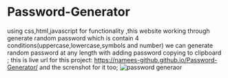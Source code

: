 # Password-Generator
using css,html,javascript for functionality ,this website working through generate random password which is contain 4 conditions(uppercase,lowercase,symbols and number)
we can generate random password at any length with adding  password copying to clipboard ;
this is live url for this project:
https://namees-github.github.io/Password-Generator/
and the screnshot for it too;
![password generaor](https://user-images.githubusercontent.com/95061565/149606587-ce86abac-15f9-429f-9590-a797ef2629f8.png)
